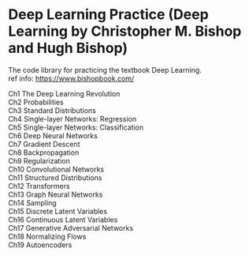 # Deep Learning Practice (Deep Learning by Christopher M. Bishop and Hugh Bishop)  
The code library for practicing the textbook Deep Learning.  
ref info: https://www.bishopbook.com/  

Ch1 The Deep Learning Revolution  
Ch2 Probabilities  
Ch3 Standard Distributions  
Ch4 Single-layer Networks: Regression  
Ch5 Single-layer Networks: Classification  
Ch6 Deep Neural Networks  
Ch7 Gradient Descent  
Ch8 Backpropagation  
Ch9 Regularization  
Ch10 Convolutional Networks  
Ch11 Structured Distributions  
Ch12 Transformers  
Ch13 Graph Neural Networks  
Ch14 Sampling  
Ch15 Discrete Latent Variables  
Ch16 Continuous Latent Variables  
Ch17 Generative Adversarial Networks  
Ch18 Normalizing Flows  
Ch19 Autoencoders  
